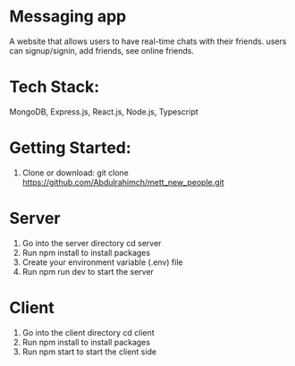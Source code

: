 # Messaging app

A website that allows users to have real-time chats with their friends.
users can signup/signin, add friends, see online friends.

# Tech Stack:

MongoDB, Express.js, React.js, Node.js, Typescript

# Getting Started:

1. Clone or download:
   git clone https://github.com/Abdulrahimch/mett_new_people.git

# Server

1. Go into the server directory cd server
2. Run npm install to install packages
3. Create your environment variable (.env) file
4. Run npm run dev to start the server

# Client

1. Go into the client directory cd client
2. Run npm install to install packages
3. Run npm start to start the client side